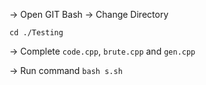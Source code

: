 -> Open GIT Bash
-> Change Directory 

``cd ./Testing``

-> Complete `code.cpp`, `brute.cpp` and `gen.cpp`

-> Run command
``bash s.sh``
